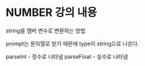 # NUMBER 강의 내용 

string을 멤버 변수로 변환하는 방법 

prompt는 문자열로 받기 때문에 type이 string으로 나온다. 

parseInt - 정수로 나타냄 
parseFloat - 실수로 나타냄